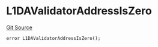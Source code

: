 # L1DAValidatorAddressIsZero
[Git Source](https://github.com/matter-labs/zksync-contracts/blob/a1506a91fd7e3b73aa6fe10caf12e32f39e26211/contracts/l1-contracts/state-transition/L1StateTransitionErrors.sol)


```solidity
error L1DAValidatorAddressIsZero();
```

